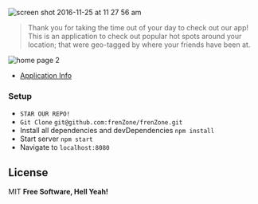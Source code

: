 ![screen shot 2016-11-25 at 11 27 56 am](https://cloud.githubusercontent.com/assets/20671893/20635530/51b33df2-b302-11e6-9a9b-ddd5c8157435.png)


> Thank you for taking the time out of your day to check out our app!
This is an application to check out popular hot spots around your location; that were geo-tagged by where your friends have been at.

![home page 2](https://cloud.githubusercontent.com/assets/20671893/20635284/55445076-b2ff-11e6-8263-005cd3c47b8e.png)

* [Application Info](https://github.com/frenZone/frenZone/wiki)

### Setup

- `STAR OUR REPO!`
- `Git Clone` `git@github.com:frenZone/frenZone.git`
- Install all dependencies and devDependencies `npm install`
- Start server `npm start`
- Navigate to `localhost:8080`

License
----
MIT
**Free Software, Hell Yeah!**

[//]: # (These are reference links used in the body of this note and get stripped out when the markdown processor does its job. There is no need to format nicely because it shouldn't be seen. Thanks SO - http://stackoverflow.com/questions/4823468/store-comments-in-markdown-syntax)


   [dill]: <https://github.com/joemccann/dillinger>
   [git-repo-url]: <https://github.com/joemccann/dillinger.git>
   [john gruber]: <http://daringfireball.net>
   [@thomasfuchs]: <http://twitter.com/thomasfuchs>
   [df1]: <http://daringfireball.net/projects/markdown/>
   [markdown-it]: <https://github.com/markdown-it/markdown-it>
   [Ace Editor]: <http://ace.ajax.org>
   [node.js]: <http://nodejs.org>
   [Twitter Bootstrap]: <http://twitter.github.com/bootstrap/>
   [keymaster.js]: <https://github.com/madrobby/keymaster>
   [jQuery]: <http://jquery.com>
   [@tjholowaychuk]: <http://twitter.com/tjholowaychuk>
   [express]: <http://expressjs.com>
   [AngularJS]: <http://angularjs.org>
   [Gulp]: <http://gulpjs.com>

   [PlDb]: <https://github.com/joemccann/dillinger/tree/master/plugins/dropbox/README.md>
   [PlGh]:  <https://github.com/joemccann/dillinger/tree/master/plugins/github/README.md>
   [PlGd]: <https://github.com/joemccann/dillinger/tree/master/plugins/googledrive/README.md>
   [PlOd]: <https://github.com/joemccann/dillinger/tree/master/plugins/onedrive/README.md>
